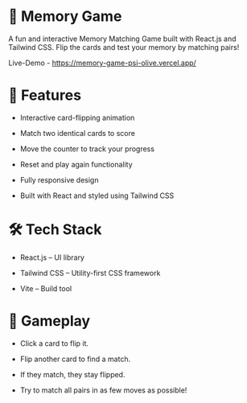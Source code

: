 # 🧠 Memory Game

A fun and interactive Memory Matching Game built with React.js and Tailwind CSS. Flip the cards and test your memory by matching pairs!

Live-Demo - https://memory-game-psi-olive.vercel.app/

# 🚀 Features

* Interactive card-flipping animation

* Match two identical cards to score

* Move the counter to track your progress

* Reset and play again functionality

* Fully responsive design

* Built with React and styled using Tailwind CSS

# 🛠 Tech Stack

* React.js – UI library

* Tailwind CSS – Utility-first CSS framework

* Vite – Build tool

# 🧩 Gameplay

* Click a card to flip it.

* Flip another card to find a match.

* If they match, they stay flipped.

* Try to match all pairs in as few moves as possible!
